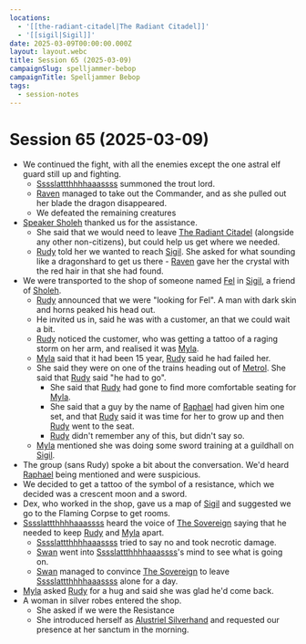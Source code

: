 ```yaml
---
locations:
  - '[[the-radiant-citadel|The Radiant Citadel]]'
  - '[[sigil|Sigil]]'
date: 2025-03-09T00:00:00.000Z
layout: layout.webc
title: Session 65 (2025-03-09)
campaignSlug: spelljammer-bebop
campaignTitle: Spelljammer Bebop
tags:
  - session-notes
---
```

# Session 65 (2025-03-09)

- We continued the fight, with all the enemies except the one astral elf guard still up and fighting.
	- [Sssslattthhhhaaassss](sssslattthhhhaaassss.md) summoned the trout lord.
	- [Raven](raven.md) managed to take out the Commander, and as she pulled out her blade the dragon disappeared.
	- We defeated the remaining creatures
- [Speaker Sholeh](speaker-sholeh.md) thanked us for the assistance.
	- She said that we would need to leave [The Radiant Citadel](the-radiant-citadel.md) (alongside any other non-citizens), but could help us get where we needed.
	- [Rudy](refuge-unit-d3.md) told her we wanted to reach [Sigil](sigil.md). She asked for what sounding like a dragonshard to get us there - [Raven](raven.md) gave her the crystal with the red hair in that she had found.
- We were transported to the shop of someone named [Fel](fel.md) in [Sigil](sigil.md), a friend of [Sholeh](speaker-sholeh.md).
	- [Rudy](refuge-unit-d3.md) announced that we were "looking for Fel". A man with dark skin and horns peaked his head out.
	- He invited us in, said he was with a customer, an that we could wait a bit.
	- [Rudy](refuge-unit-d3.md) noticed the customer, who was getting a tattoo of a raging storm on her arm, and realised it was [Myla](myla.md).
	- [Myla](myla.md) said that it had been 15 year, [Rudy](refuge-unit-d3.md) said he had failed her.
	- She said they were on one of the trains heading out of [Metrol](metrol.md). She said that [Rudy](refuge-unit-d3.md) said "he had to go".
		- She said that [Rudy](refuge-unit-d3.md) had gone to find more comfortable seating for [Myla](myla.md).
		- She said that a guy by the name of [Raphael](raphael.md) had given him one set, and that [Rudy](refuge-unit-d3.md) said it was time for her to grow up and then [Rudy](refuge-unit-d3.md) went to the seat.
		- [Rudy](refuge-unit-d3.md) didn't remember any of this, but didn't say so.
	- [Myla](myla.md) mentioned she was doing some sword training at a guildhall on [Sigil](sigil.md).
- The group (sans Rudy) spoke a bit about the conversation. We'd heard [Raphael](raphael.md) being mentioned and were suspicious.
- We decided to get a tattoo of the symbol of a resistance, which we decided was a crescent moon and a sword.
- Dex, who worked in the shop, gave us a map of [Sigil](sigil.md) and suggested we go to the Flaming Corpse to get rooms.
- [Sssslattthhhhaaassss](sssslattthhhhaaassss.md) heard the voice of [The Sovereign](the-sovereign.md) saying that he needed to keep [Rudy](refuge-unit-d3.md) and [Myla](myla.md) apart.
	- [Sssslattthhhhaaassss](sssslattthhhhaaassss.md) tried to say no and took necrotic damage.
	- [Swan](swan.md) went into [Sssslattthhhhaaassss](sssslattthhhhaaassss.md)'s mind to see what is going on.
	- [Swan](swan.md) managed to convince [The Sovereign](the-sovereign.md) to leave [Sssslattthhhhaaassss](sssslattthhhhaaassss.md) alone for a day.
- [Myla](myla.md) asked [Rudy](refuge-unit-d3.md) for a hug and said she was glad he'd come back.
- A woman in silver robes entered the shop.
	- She asked if we were the Resistance
	- She introduced herself as [Alustriel Silverhand](alustriel-silverhand.md) and requested our presence at her sanctum in the morning.
